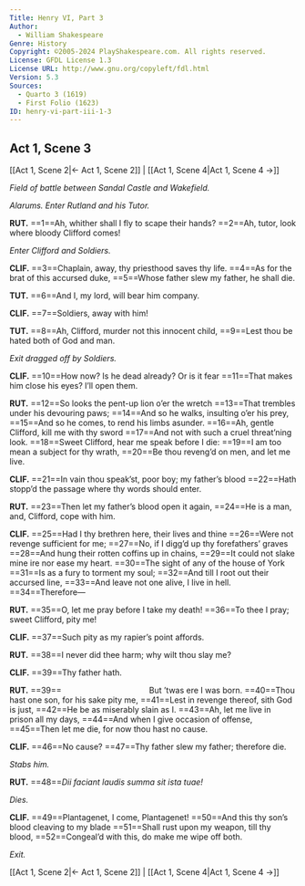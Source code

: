 ```yaml
---
Title: Henry VI, Part 3
Author: 
  - William Shakespeare
Genre: History
Copyright: ©2005-2024 PlayShakespeare.com. All rights reserved.
License: GFDL License 1.3
License URL: http://www.gnu.org/copyleft/fdl.html
Version: 5.3
Sources:
  - Quarto 3 (1619)
  - First Folio (1623)
ID: henry-vi-part-iii-1-3
---
```


## Act 1, Scene 3
[[Act 1, Scene 2|← Act 1, Scene 2]] | [[Act 1, Scene 4|Act 1, Scene 4 →]]

*Field of battle between Sandal Castle and Wakefield.*

*Alarums. Enter Rutland and his Tutor.*

**RUT.**
==1==Ah, whither shall I fly to scape their hands?
==2==Ah, tutor, look where bloody Clifford comes!

*Enter Clifford and Soldiers.*

**CLIF.**
==3==Chaplain, away, thy priesthood saves thy life.
==4==As for the brat of this accursed duke,
==5==Whose father slew my father, he shall die.

**TUT.**
==6==And I, my lord, will bear him company.

**CLIF.**
==7==Soldiers, away with him!

**TUT.**
==8==Ah, Clifford, murder not this innocent child,
==9==Lest thou be hated both of God and man.

*Exit dragged off by Soldiers.*

**CLIF.**
==10==How now? Is he dead already? Or is it fear
==11==That makes him close his eyes? I’ll open them.

**RUT.**
==12==So looks the pent-up lion o’er the wretch
==13==That trembles under his devouring paws;
==14==And so he walks, insulting o’er his prey,
==15==And so he comes, to rend his limbs asunder.
==16==Ah, gentle Clifford, kill me with thy sword
==17==And not with such a cruel threat’ning look.
==18==Sweet Clifford, hear me speak before I die:
==19==I am too mean a subject for thy wrath,
==20==Be thou reveng’d on men, and let me live.

**CLIF.**
==21==In vain thou speak’st, poor boy; my father’s blood
==22==Hath stopp’d the passage where thy words should enter.

**RUT.**
==23==Then let my father’s blood open it again,
==24==He is a man, and, Clifford, cope with him.

**CLIF.**
==25==Had I thy brethren here, their lives and thine
==26==Were not revenge sufficient for me;
==27==No, if I digg’d up thy forefathers’ graves
==28==And hung their rotten coffins up in chains,
==29==It could not slake mine ire nor ease my heart.
==30==The sight of any of the house of York
==31==Is as a fury to torment my soul;
==32==And till I root out their accursed line,
==33==And leave not one alive, I live in hell.
==34==Therefore⁠—

**RUT.**
==35==O, let me pray before I take my death!
==36==To thee I pray; sweet Clifford, pity me!

**CLIF.**
==37==Such pity as my rapier’s point affords.

**RUT.**
==38==I never did thee harm; why wilt thou slay me?

**CLIF.**
==39==Thy father hath.

**RUT.**
==39==           But ’twas ere I was born.
==40==Thou hast one son, for his sake pity me,
==41==Lest in revenge thereof, sith God is just,
==42==He be as miserably slain as I.
==43==Ah, let me live in prison all my days,
==44==And when I give occasion of offense,
==45==Then let me die, for now thou hast no cause.

**CLIF.**
==46==No cause?
==47==Thy father slew my father; therefore die.

*Stabs him.*

**RUT.**
==48==*Dii faciant laudis summa sit ista tuae!*

*Dies.*

**CLIF.**
==49==Plantagenet, I come, Plantagenet!
==50==And this thy son’s blood cleaving to my blade
==51==Shall rust upon my weapon, till thy blood,
==52==Congeal’d with this, do make me wipe off both.

*Exit.*

[[Act 1, Scene 2|← Act 1, Scene 2]] | [[Act 1, Scene 4|Act 1, Scene 4 →]]